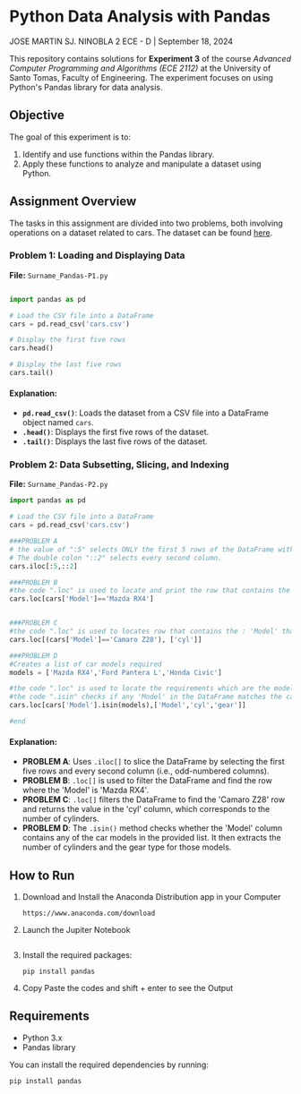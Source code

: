 
# Python Data Analysis with Pandas
JOSE MARTIN SJ. NINOBLA
2 ECE - D | September 18, 2024

This repository contains solutions for **Experiment 3** of the course *Advanced Computer Programming and Algorithms (ECE 2112)* at the University of Santo Tomas, Faculty of Engineering. The experiment focuses on using Python's Pandas library for data analysis.

## Objective

The goal of this experiment is to:

1. Identify and use functions within the Pandas library.
2. Apply these functions to analyze and manipulate a dataset using Python.

## Assignment Overview

The tasks in this assignment are divided into two problems, both involving operations on a dataset related to cars. The dataset can be found [here](http://bit.ly/Cars_file).

### Problem 1: Loading and Displaying Data

**File:** `Surname_Pandas-P1.py`

```python

import pandas as pd

# Load the CSV file into a DataFrame
cars = pd.read_csv('cars.csv')

# Display the first five rows
cars.head()

# Display the last five rows
cars.tail()
```

#### Explanation:
- **`pd.read_csv()`**: Loads the dataset from a CSV file into a DataFrame object named `cars`.
- **`.head()`**: Displays the first five rows of the dataset.
- **`.tail()`**: Displays the last five rows of the dataset.

### Problem 2: Data Subsetting, Slicing, and Indexing

**File:** `Surname_Pandas-P2.py`

```python
import pandas as pd

# Load the CSV file into a DataFrame
cars = pd.read_csv('cars.csv')

###PROBLEM A
# the value of ":5" selects ONLY the first 5 rows of the DataFrame without including the 5th variable/value
# The double colon "::2" selects every second column.
cars.iloc[:5,::2]

###PROBLEM B
#the code ".loc" is used to locate and print the row that contains the : 'Model' that is of 'Mazda RX4'
cars.loc[cars['Model']=='Mazda RX4'] 


###PROBLEM C
#the code ".loc" is used to locates row that contains the : 'Model' that is of 'Camaro Z28' but only then prints the number of cylinders it has
cars.loc[(cars['Model']=='Camaro Z28'), ['cyl']]

###PROBLEM D
#Creates a list of car models required
models = ['Mazda RX4','Ford Pantera L','Honda Civic']

#the code ".loc" is used to locate the requirements which are the model of a car and outputs the required information with it(cylinders, gears)
#the code ".isin" checks if any 'Model' in the DataFrame matches the car models in the list.
cars.loc[cars['Model'].isin(models),['Model','cyl','gear']]

#end
```

#### Explanation:
- **PROBLEM A**: Uses `.iloc[]` to slice the DataFrame by selecting the first five rows and every second column (i.e., odd-numbered columns).
- **PROBLEM B**: `.loc[]` is used to filter the DataFrame and find the row where the 'Model' is 'Mazda RX4'.
- **PROBLEM C**: `.loc[]` filters the DataFrame to find the 'Camaro Z28' row and returns the value in the 'cyl' column, which corresponds to the number of cylinders.
- **PROBLEM D**: The `.isin()` method checks whether the 'Model' column contains any of the car models in the provided list. It then extracts the number of cylinders and the gear type for those models.

## How to Run

1. Download and Install the Anaconda Distribution app in your Computer
   ```
   https://www.anaconda.com/download
   ```

2. Launch the Jupiter Notebook
   ```
   ```
3. Install the required packages:
   ```
   pip install pandas
   ```

4. Copy Paste the codes and shift + enter to see the Output

## Requirements

- Python 3.x
- Pandas library

You can install the required dependencies by running:
```
pip install pandas
```

